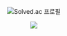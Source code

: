 <p align="center">
  <img src="https://camo.githubusercontent.com/9111c8007aa900318f1c9b747da691da14f3253bf62618b455074f2f843f042e/687474703a2f2f6d617a617373756d6e6964612e7774662f6170692f6d696e692f67656e65726174655f62616467653f626f6a3d656a6179" alt="Solved.ac 프로필" data-canonical-src="http://mazassumnida.wtf/api/mini/generate_badge?boj=ejay" style="max-width: 100%;">
</p>
<p align="center">
  <img src="https://img.shields.io/badge/C++-20232a.svg?style=for-the-badge&logo=cplusplus&logoColor=00599C" />
</p>

